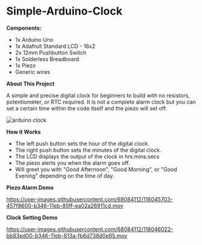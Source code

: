 # Simple-Arduino-Clock

**Components:**
- 1x Arduino Uno
- 1x Adafruit Standard LCD - 16x2
- 2x 12mm Pushbutton Switch
- 1x Solderless Breadboard
- 1x Piezo
- Generic wires

**About This Project**

A simple and precise digital clock for beginners to build with no resistors, potentiometer, or RTC required. It is not a complete alarm clock but you can set a certain time within the code itself and the piezo will set off.

![arduino clock](https://user-images.githubusercontent.com/68084112/118043581-8fb33800-b343-11eb-9824-da9f8f355b1e.png)


**How it Works**

- The left push button sets the hour of the digital clock.
- The right push button sets the minutes of the digital clock.
- The LCD displays the output of the clock in hrs:mins:secs
- The piezo alerts you when the alarm goes off.
- Will greet you with "Good Afternoon", "Good Morning", or "Good Evening" depending on the time of day.

**Piezo Alarm Demo**

https://user-images.githubusercontent.com/68084112/118045703-457f8600-b346-11eb-85ff-ea02a26911cd.mov

**Clock Setting Demo**

https://user-images.githubusercontent.com/68084112/118046022-bb83ed00-b346-11eb-813a-fb6d738d0e85.mov



